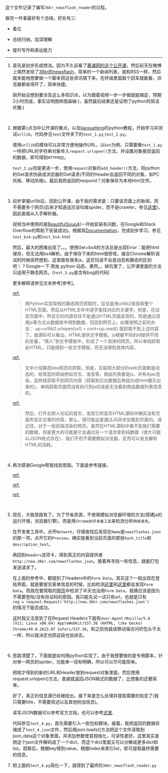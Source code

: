 这个文件记录了编写`36kr_newsflash_reader`的过程。

做完一件事最好有个总结，好处有三:

* 备忘

* 总结归纳，加深理解

* 提升写作和表达能力

---

1. 首先是初步形成想法。因为不久前看了[慕课网的这个公开课](http://www.imooc.com/learn/563)，然后前天在微博上偶然发现了[36kr的newsflash](http://new.36kr.com/newsflashes)，简单的一个新闻列表，就和RSS一样，然后就本能地想要做一个脚本把这些资讯搞下来，在终端里面敲个回车就能看，浏览器都省得开了，简单快捷。

	刚开始没想到要涉及这么多知识点，以为跟着视频一步一步做就能搞定，预期2小时完成，事实证明图样图森破:(，虽然最后结果还是证明了python的简洁优雅:)

<br/>

2. 根据第`1`点当中公开课的重点，以及[liaoxuefeng](http://www.liaoxuefeng.com/)的python教程，开始学习并测试`urllib`，代码参见`test`文件夹下的`test_1.py`,`test_2.py`。

	使用`urllib`的模块可以非常方便地操作URL，以`Get`为例，只需要像`test_1.py`一样把URL的字符串对象传入`request.urlopen()`方法，并设置对象接受返回的数据，即可得到`HTTP响应`。

	`test_2.py`则是更进一步，使用`request`对象的`add_header()`方法，将python的Get请求伪装成浏览器的Get请求(不同的Header会返回不同的对象，如PC风格、移动风格)。最后我把返回的respond？对象保存为本地html文件。

<br/>

3. 初步掌握urllib后，回到公开课，由于我的需求是：只要该页面上的新闻，而不需要多个网页(后来才知道这应该叫做spider，而不是crawler，参见[这里](http://www.admin5.com/article/20080825/100523.shtml))，因此直接从入手解析器。

	视频当中使用的是[BeautifulSoup4](https://www.crummy.com/software/BeautifulSoup/bs4/doc/)(一开始安装有问题，在Google和Stack Overflow的帮助下安装成功)。根据其[Documentation](https://www.crummy.com/software/BeautifulSoup/bs4/doc/)，完成初步学习，参见`test_bs4.py`和`test_bs4.html`

	然后，最大的困难出现了。。。使用Get+bs4的方法总是出现Error：能把html保存，但无法用bs4解析。由于保存下来的html很奇怪，接合Chrome解析调试的时候突然想到，这里面有很多js，这尼玛该不会是动态和静态的区别吧！？Google一下 爬虫 python 动态，果然。。掉坑里了，公开课里面的方法只适用于静态网页。(`test_3.py`是含有bug的代码)

	更多解释请参见文末参考[参考]。

	[ref: ](http://www.ahlinux.com/python/15816.html)
	
	> 用Python实现常规的静态网页抓取时，往往是用urllib2来获取整个HTML页面，然后从HTML文件中逐字查找对应的关键字。但是，在动态页面中，所显示的内容往往不是通过HTML页面呈现的，而是通过调用js等方式从数据库中得到数据，回显到网页上。如果按照之前的办法： up=urllib2.urlopen(url) + cont=up.read() 就抓取不到上述内容了。由源码可以看出，HTML提供文字模板，js根据不同的id提供不同的变量，“填入”到文字模板中，形成了一个具体的网页。所以单纯抓取此HTML，只能得到一些文字模板，而无法得到具体内容。

	[ref: ](http://chenqx.github.io/2014/12/23/Spider-Advanced-for-Dynamic-Website-Crawling/)

	> 文中介绍静态bbs网页的抓取。但是，互联网大部分的web页面都是动态的，经常逛的网站例如京东、淘宝等，商品列表都是js，并有Ajax渲染，这样就获取不到网页内容（获取到后台数据后再组合成html展示出来的）。单纯获取页面而没有执行到js的话是无法看到商品数据列表信息的。

	[ref: ](https://www.zhihu.com/question/21471960/answer/81061538)

	> 然后，打开北邮人论坛的首页，发现它的首页HTML源码中确实没有页面所显示文章的内容，那么，很可能这是通过JS异步加载到页面的。请记住，对于一些前端渲染的网页，虽然在HTML源码中看不到我们需要的数据，但是更大的可能是它会通过另一个请求拿到纯数据（很大可能以JSON格式存在），我们不但不需要模拟浏览器，反而可以省去解析HTML的消耗。

<br/>

4. 再次感谢Google帮我找到思路。下面是参考链接。

	[ref: ](http://www.ahlinux.com/python/15816.html)

	[ref: ](https://www.zhihu.com/question/21471960/answer/81061538)

	[ref: ](http://xlzd.me/2015/12/19/python-crawler-04)

<br/>

5. 现在，大致思路有了。为了节省资源，不使用模拟浏览器环境的方法(搭建js的运行环境，浏览器引擎)，而是用`Chrome的开发者工具`来检测分析`网络请求`。

	在开发者工具中，点开`Network`，仔细查找后发现在`Name`是`newsflashes.json`的那一项，点开它的`Preview`，确实能看到当前页面的那些`hash_title`和`description_text`。

	再回到`Headers`选项卡，得到真正的内容提供者`http://new.36kr.com/newsflashes.json`。接着再寻找一些信息，就能打包发送请求了。

	在上面的参考中，都提到了Headers中的`Form Data`。其实这个一般出现在登陆界面，就是要提交表单信息的时候，比如检测[这里](https://passport.weibo.cn/signin/login?entry=mweibo&res=wel&wm=3349&r=http%3A%2F%2Fm.weibo.cn%2F)和[这里](https://www.zhihu.com/#signin)都会发现`Form Data`。而我在要爬取的[网页](http://new.36kr.com/newsflashes)中检测了半天也没用`Form Data`，我猜应该是因为不需要登陆/没有验证码的原因。我只能先试一试只有url，也就是只有  
	`req = request.Request('http://new.36kr.com/newsflashes.json')`  
	的情况下能否成功。

	这时我又注意到了在Request Headers下面有`User-Agent:Mozilla/5.0 (X11; Linux x86_64) AppleWebKit/537.36 (KHTML, like Gecko) Chrome/49.0.2623.87 Safari/537.36`，和之前伪装成移动端访问的包头不太一样，所以我决定也把这段也加进去。

<br/>

6. 思路清楚了，下面就是如何用python实现了。由于我想要做的是专用脚本，针对单一网页的spider，功能单一目标明确，所以可以尽可能简单。

	把刚才得到的新的URL和Header放到request对象里面，然后使用request.urlopen()方法，直接就返回JSON格式的数据了，比想象的还要简单。

	好了，真正的信息源已经被挖出，接下来是怎么处理并提取需要的信息了(我只需要title，不需要简述以及其他附加信息)。

	读写JSON数据可以参考官方文档，也可以参考[这里](http://python3-cookbook.readthedocs.org/zh_CN/latest/c06/p02_read-write_json_data.html).

	代码参见`test_4.py`，首先需要引入一些包和模块。接着，我把返回的数据存储成了`test_4.json`文件，然后用json.loads()方法把这个文件读取到json_data这个对象里面，并添加参数使其规格化，可读性更好。这里其实是把这个json文件解码成了一个dict，而这个dict里面又可以分解成更多dict和list。观察后，根据key得到value，根据index来索引list，即可提取最终需要的信息。

7. 把上面的`test_4.py`简化一下，就得到了最终的`36kr_newsflash_reader.py`



